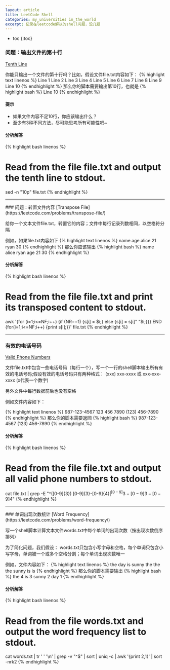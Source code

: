 ```yaml
---
layout: article
title: LeetCode Shell
categories: my_universities in_the_world
excerpt: 记录在leetcode解决的shell问题，没几题
---
```


* toc
{:toc}

### 问题：输出文件的第十行
[Tenth Line](https://leetcode.com/problems/tenth-line/)

你能只输出一个文件的第十行吗？比如，假设文件file.txt内容如下：
{% highlight text linenos %}
Line 1
Line 2
Line 3
Line 4
Line 5
Line 6
Line 7
Line 8
Line 9
Line 10
{% endhighlight %}
那么你的脚本需要输出第10行，也就是
{% highlight bash %}
Line 10
{% endhighlight %}
#### 提示
- 如果文件内容不足10行，你应该输出什么？
- 至少有3种不同方法，尽可能思考所有可能性吧~

#### 分析解答
{% highlight bash linenos %}
# Read from the file file.txt and output the tenth line to stdout.
sed -n "10p" file.txt
{% endhighlight %}
<hr/>
### 问题：转置文件内容
[Transpose File](https://leetcode.com/problems/transpose-file/)

给你一个文本文件file.txt，转置它的内容；文件中每行记录列数相同，以空格符分隔

例如，如果file.txt内容如下
{% highlight text linenos %}
name age
alice 21
ryan 30
{% endhighlight %}
那么你应该输出
{% highlight bash %}
name alice ryan
age 21 30
{% endhighlight %}


#### 分析解答
{% highlight bash linenos %}
# Read from the file file.txt and print its transposed content to stdout.
awk '{for (i=1;i<=NF;i++) {if (NR==1) {s[i] = $i;} else {s[i] = s[i]" "$i;}}} END {for(i=1;i<=NF;i++) {print s[i];}}' file.txt
{% endhighlight %}
<hr/>

### 有效的电话号码
[Valid Phone Numbers](https://leetcode.com/problems/valid-phone-numbers/)

文件file.txt中包含一些电话号码（每行一个），写一个一行的shell脚本输出所有有效的电话号码;假设有效的电话号码只有两种格式：
(xxx) xxx-xxxx 或 xxx-xxx-xxxx (x代表一个数字)

另外文件中每行数据前后也没有空格

例如文件内容如下：

{% highlight text linenos %}
987-123-4567
123 456 7890
(123) 456-7890
{% endhighlight %}
那么你的脚本需要返回
{% highlight bash %}
987-123-4567
(123) 456-7890
{% endhighlight %}
#### 分析解答
{% highlight bash linenos %}
# Read from the file file.txt and output all valid phone numbers to stdout.
cat file.txt | grep -E "^\([0-9]{3}\) [0-9]{3}-[0-9]{4}$|^[0-9]{3}-[0-9]{3}-[0-9]{4}$"
{% endhighlight %}
<hr/>
### 单词出现次数统计
[Word Frequency](https://leetcode.com/problems/word-frequency/)

写一个shell脚本计算文本文件words.txt中每个单词的出现次数（按出现次数倒序排列）

为了简化问题，我们假设：
words.txt只包含小写字母和空格，每个单词只包含小写字母，单词被一个或多个空格分割；每个单词出现次数唯一

例如，文件内容如下：
{% highlight text linenos %}
the day is sunny the the
the sunny is is
{% endhighlight %}
那么你的脚本需要输出
{% highlight bash %}
the 4
is 3
sunny 2
day 1
{% endhighlight %}
#### 分析解答
{% highlight bash linenos %}
# Read from the file words.txt and output the word frequency list to stdout.
cat words.txt | tr ' ' '\n' | grep -v "^$" | sort | uniq -c | awk '{print $2,$1}' | sort -nrk2
{% endhighlight %}
